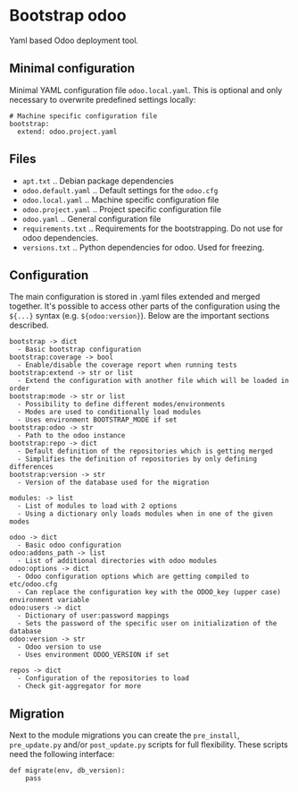 Bootstrap odoo
==============

Yaml based Odoo deployment tool.

Minimal configuration
---------------------

Minimal YAML configuration file `odoo.local.yaml`. This is optional and only necessary to overwrite predefined settings locally:

```
# Machine specific configuration file
bootstrap:
  extend: odoo.project.yaml
```

Files
-----
* `apt.txt` .. Debian package dependencies
* `odoo.default.yaml` .. Default settings for the `odoo.cfg`
* `odoo.local.yaml` .. Machine specific configuration file
* `odoo.project.yaml` .. Project specific configuration file
* `odoo.yaml` .. General configuration file
* `requirements.txt` .. Requirements for the bootstrapping. Do not use for odoo dependencies.
* `versions.txt` .. Python dependencies for odoo. Used for freezing.

Configuration
-------------

The main configuration is stored in .yaml files extended and merged together. It's possible to access other parts of the configuration using the `${...}` syntax (e.g. `${odoo:version}`). Below are the important sections described.

```
bootstrap -> dict
  - Basic bootstrap configuration
bootstrap:coverage -> bool
  - Enable/disable the coverage report when running tests
bootstrap:extend -> str or list
  - Extend the configuration with another file which will be loaded in order
bootstrap:mode -> str or list
  - Possibility to define different modes/environments
  - Modes are used to conditionally load modules
  - Uses environment BOOTSTRAP_MODE if set
bootstrap:odoo -> str
  - Path to the odoo instance
bootstrap:repo -> dict
  - Default definition of the repositories which is getting merged
  - Simplifies the definition of repositories by only defining differences
bootstrap:version -> str
  - Version of the database used for the migration

modules: -> list
  - List of modules to load with 2 options
  - Using a dictionary only loads modules when in one of the given modes

odoo -> dict
  - Basic odoo configuration
odoo:addons_path -> list
  - List of additional directories with odoo modules
odoo:options -> dict
  - Odoo configuration options which are getting compiled to etc/odoo.cfg
  - Can replace the configuration key with the ODOO_key (upper case) environment variable
odoo:users -> dict
  - Dictionary of user:password mappings
  - Sets the password of the specific user on initialization of the database
odoo:version -> str
  - Odoo version to use
  - Uses environment ODOO_VERSION if set

repos -> dict
  - Configuration of the repositories to load
  - Check git-aggregator for more
```

Migration
---------

Next to the module migrations you can create the `pre_install`, `pre_update.py` and/or `post_update.py` scripts for full flexibility. These scripts need the following interface:

```
def migrate(env, db_version):
    pass
```
